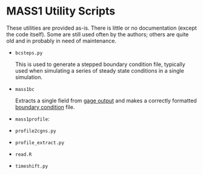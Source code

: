 # MASS1 Utility Scripts

These utilities are provided as-is. There is little or no
documentation (except the code itself).  Some are still used often by the
authors; others are quite old and in probably in need of maintenance.  


* `bcsteps.py` 

  This is used to generate a stepped boundary condition file,
  typically used when simulating a series of steady state conditions
  in a single simulation. 
  
* `mass1bc` 

  Extracts a single field from [gage output](../doc/gage.md) and makes
  a correctly formatted [boundary condition](../doc/bc.md) file. 

* `mass1profile`:

* `profile2cgns.py`

* `profile_extract.py`

* `read.R`

* `timeshift.py`
